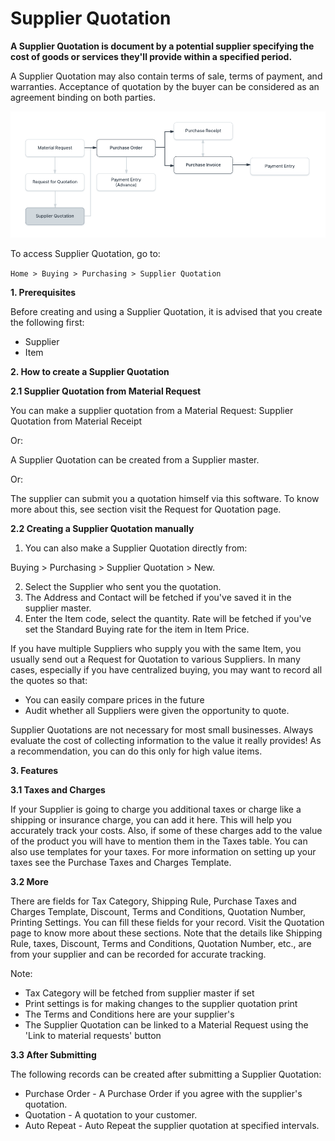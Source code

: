 # Supplier Quotation 

**A Supplier Quotation is document by a potential supplier specifying the cost of goods or services they'll provide within a specified period.**

A Supplier Quotation may also contain terms of sale, terms of payment, and warranties. Acceptance of quotation by the buyer can be considered as an agreement binding on both parties.

 ![Buying Flow](../Images/buying_flow_sq.png)

To access Supplier Quotation, go to:

`Home > Buying > Purchasing > Supplier Quotation`

**1. Prerequisites**

Before creating and using a Supplier Quotation, it is advised that you create the following first:

* Supplier
* Item

**2. How to create a Supplier Quotation**

**2.1 Supplier Quotation from Material Request**

You can make a supplier quotation from a Material Request: Supplier Quotation from Material Receipt

Or:

A Supplier Quotation can be created from a Supplier master.

Or:

The supplier can submit you a quotation himself via this software. To know more about this, see section visit the Request for Quotation page.

**2.2 Creating a Supplier Quotation manually**

1. You can also make a Supplier Quotation directly from:

Buying > Purchasing > Supplier Quotation > New.

2. Select the Supplier who sent you the quotation.
3. The Address and Contact will be fetched if you've saved it in the supplier master.
4. Enter the Item code, select the quantity. Rate will be fetched if you've set the Standard Buying rate for the item in Item Price. 

If you have multiple Suppliers who supply you with the same Item, you usually send out a Request for Quotation to various Suppliers. In many cases, especially if you have centralized buying, you may want to record all the quotes so that:

* You can easily compare prices in the future
* Audit whether all Suppliers were given the opportunity to quote.

Supplier Quotations are not necessary for most small businesses. Always evaluate the cost of collecting information to the value it really provides! As a recommendation, you can do this only for high value items.

**3. Features**

**3.1 Taxes and Charges**

If your Supplier is going to charge you additional taxes or charge like a shipping or insurance charge, you can add it here. This will help you accurately track your costs. Also, if some of these charges add to the value of the product you will have to mention them in the Taxes table. You can also use templates for your taxes. For more information on setting up your taxes see the Purchase Taxes and Charges Template.

**3.2 More**

There are fields for Tax Category, Shipping Rule, Purchase Taxes and Charges Template, Discount, Terms and Conditions, Quotation Number, Printing Settings. You can fill these fields for your record. Visit the Quotation page to know more about these sections. Note that the details like Shipping Rule, taxes, Discount, Terms and Conditions, Quotation Number, etc., are from your supplier and can be recorded for accurate tracking.

Note:

  * Tax Category will be fetched from supplier master if set
  * Print settings is for making changes to the supplier quotation print
  * The Terms and Conditions here are your supplier's
  * The Supplier Quotation can be linked to a Material Request using the 'Link to material requests' button

**3.3 After Submitting**

The following records can be created after submitting a Supplier Quotation:

* Purchase Order - A Purchase Order if you agree with the supplier's quotation.
* Quotation - A quotation to your customer.
* Auto Repeat - Auto Repeat the supplier quotation at specified intervals.
